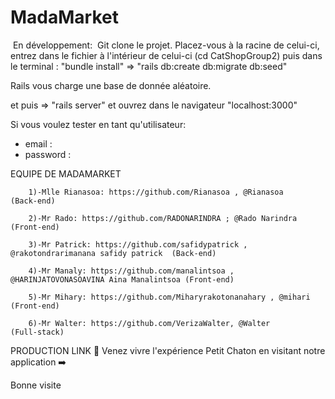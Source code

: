 # MadaMarket


​
En développement:
​
Git clone le projet. Placez-vous à la racine de celui-ci, entrez dans le fichier à l'intérieur de celui-ci (cd CatShopGroup2) puis dans le terminal : "bundle install" => "rails db:create db:migrate db:seed" 
​

Rails vous charge une base de donnée aléatoire.
​

et puis => "rails server" et ouvrez dans le navigateur "localhost:3000"
​
​


Si vous voulez tester en tant qu'utilisateur:
​
* email  : 
* password  : 
​


EQUIPE DE MADAMARKET

        1)-Mlle Rianasoa: https://github.com/Rianasoa , @Rianasoa                             (Back-end) 
    
        2)-Mr Rado: https://github.com/RADONARINDRA ; @Rado Narindra                          (Front-end)
        
        3)-Mr Patrick: https://github.com/safidypatrick , @rakotondrarimanana safidy patrick  (Back-end)
        
        4)-Mr Manaly: https://github.com/manalintsoa , @HARINJATOVONASOAVINA Aina Manalintsoa (Front-end)
        
        5)-Mr Mihary: https://github.com/Miharyrakotonanahary , @mihari                       (Front-end)
        
        6)-Mr Walter: https://github.com/VerizaWalter, @Walter                                (Full-stack)
        
PRODUCTION LINK
🔆 Venez vivre l'expérience Petit Chaton en visitant notre application ➡️


Bonne visite

